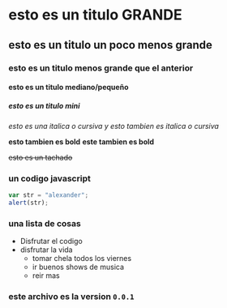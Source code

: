 # esto es un titulo GRANDE

## esto es un titulo un poco menos grande

### esto es un titulo menos grande que el anterior

#### esto es un titulo mediano/pequeño

##### esto es un titulo mini

*esto es una italica o cursiva* _y esto tambien es italica o cursiva_

**esto tambien es bold** __este tambien es bold__

~~esto es un tachado~~  

### un codigo javascript
```javascript
var str = "alexander";
alert(str);
``` 
### una lista de cosas
+ Disfrutar el codigo
+ disfrutar la vida
	- tomar chela todos los viernes
	- ir buenos shows de musica
	- reir mas

### este archivo es la version `0.0.1`